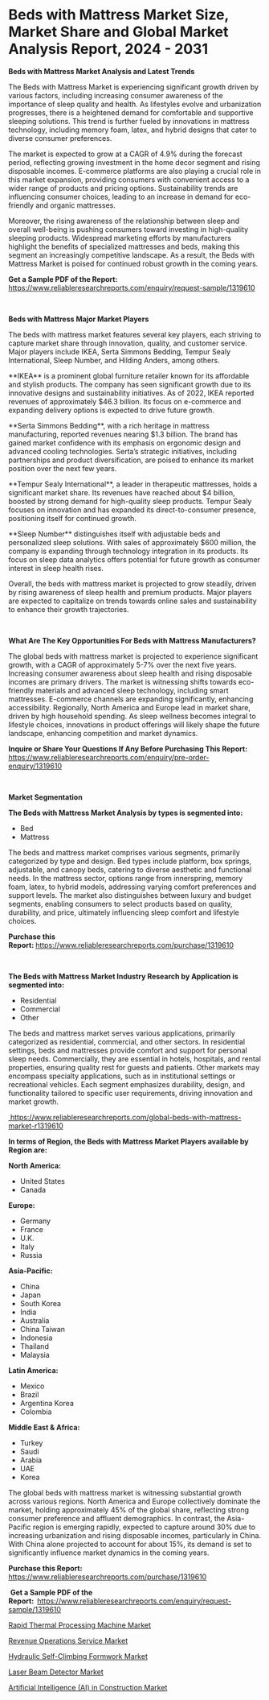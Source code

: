 <p><h1>Beds with Mattress Market Size, Market Share and Global Market Analysis Report, 2024 - 2031</h1></p><p><strong>Beds with Mattress Market Analysis and Latest Trends</strong></p>
<p><p>The Beds with Mattress Market is experiencing significant growth driven by various factors, including increasing consumer awareness of the importance of sleep quality and health. As lifestyles evolve and urbanization progresses, there is a heightened demand for comfortable and supportive sleeping solutions. This trend is further fueled by innovations in mattress technology, including memory foam, latex, and hybrid designs that cater to diverse consumer preferences.</p><p>The market is expected to grow at a CAGR of 4.9% during the forecast period, reflecting growing investment in the home decor segment and rising disposable incomes. E-commerce platforms are also playing a crucial role in this market expansion, providing consumers with convenient access to a wider range of products and pricing options. Sustainability trends are influencing consumer choices, leading to an increase in demand for eco-friendly and organic mattresses.</p><p>Moreover, the rising awareness of the relationship between sleep and overall well-being is pushing consumers toward investing in high-quality sleeping products. Widespread marketing efforts by manufacturers highlight the benefits of specialized mattresses and beds, making this segment an increasingly competitive landscape. As a result, the Beds with Mattress Market is poised for continued robust growth in the coming years.</p></p>
<p><strong>Get a Sample PDF of the Report:&nbsp;</strong> <a href="https://www.reliableresearchreports.com/enquiry/request-sample/1319610?utm_campaign=13&utm_medium=2&utm_source=Github&utm_content=ia&utm_term=30102024&utm_id=beds-with-mattress">https://www.reliableresearchreports.com/enquiry/request-sample/1319610</a></p>
<p>&nbsp;</p>
<p><strong>Beds with Mattress Major Market Players</strong></p>
<p><p>The beds with mattress market features several key players, each striving to capture market share through innovation, quality, and customer service. Major players include IKEA, Serta Simmons Bedding, Tempur Sealy International, Sleep Number, and Hilding Anders, among others.</p><p>**IKEA** is a prominent global furniture retailer known for its affordable and stylish products. The company has seen significant growth due to its innovative designs and sustainability initiatives. As of 2022, IKEA reported revenues of approximately $46.3 billion. Its focus on e-commerce and expanding delivery options is expected to drive future growth.</p><p>**Serta Simmons Bedding**, with a rich heritage in mattress manufacturing, reported revenues nearing $1.3 billion. The brand has gained market confidence with its emphasis on ergonomic design and advanced cooling technologies. Serta’s strategic initiatives, including partnerships and product diversification, are poised to enhance its market position over the next few years.</p><p>**Tempur Sealy International**, a leader in therapeutic mattresses, holds a significant market share. Its revenues have reached about $4 billion, boosted by strong demand for high-quality sleep products. Tempur Sealy focuses on innovation and has expanded its direct-to-consumer presence, positioning itself for continued growth.</p><p>**Sleep Number** distinguishes itself with adjustable beds and personalized sleep solutions. With sales of approximately $600 million, the company is expanding through technology integration in its products. Its focus on sleep data analytics offers potential for future growth as consumer interest in sleep health rises.</p><p>Overall, the beds with mattress market is projected to grow steadily, driven by rising awareness of sleep health and premium products. Major players are expected to capitalize on trends towards online sales and sustainability to enhance their growth trajectories.</p></p>
<p>&nbsp;</p>
<p><strong>What Are The Key Opportunities For Beds with Mattress Manufacturers?</strong></p>
<p><p>The global beds with mattress market is projected to experience significant growth, with a CAGR of approximately 5-7% over the next five years. Increasing consumer awareness about sleep health and rising disposable incomes are primary drivers. The market is witnessing shifts towards eco-friendly materials and advanced sleep technology, including smart mattresses. E-commerce channels are expanding significantly, enhancing accessibility. Regionally, North America and Europe lead in market share, driven by high household spending. As sleep wellness becomes integral to lifestyle choices, innovations in product offerings will likely shape the future landscape, enhancing competition and market dynamics.</p></p>
<p><strong>Inquire or Share Your Questions If Any Before Purchasing This Report:</strong> <a href="https://www.reliableresearchreports.com/enquiry/pre-order-enquiry/1319610?utm_campaign=13&utm_medium=2&utm_source=Github&utm_content=ia&utm_term=30102024&utm_id=beds-with-mattress">https://www.reliableresearchreports.com/enquiry/pre-order-enquiry/1319610</a></p>
<p>&nbsp;</p>
<p><strong>Market Segmentation</strong></p>
<p><strong>The Beds with Mattress Market Analysis by types is segmented into:</strong></p>
<p><ul><li>Bed</li><li>Mattress</li></ul></p>
<p><p>The beds and mattress market comprises various segments, primarily categorized by type and design. Bed types include platform, box springs, adjustable, and canopy beds, catering to diverse aesthetic and functional needs. In the mattress sector, options range from innerspring, memory foam, latex, to hybrid models, addressing varying comfort preferences and support levels. The market also distinguishes between luxury and budget segments, enabling consumers to select products based on quality, durability, and price, ultimately influencing sleep comfort and lifestyle choices.</p></p>
<p><strong>Purchase this Report:&nbsp;</strong><a href="https://www.reliableresearchreports.com/purchase/1319610?utm_campaign=13&utm_medium=2&utm_source=Github&utm_content=ia&utm_term=30102024&utm_id=beds-with-mattress">https://www.reliableresearchreports.com/purchase/1319610</a></p>
<p>&nbsp;</p>
<p><strong>The Beds with Mattress Market Industry Research by Application is segmented into:</strong></p>
<p><ul><li>Residential</li><li>Commercial</li><li>Other</li></ul></p>
<p><p>The beds and mattress market serves various applications, primarily categorized as residential, commercial, and other sectors. In residential settings, beds and mattresses provide comfort and support for personal sleep needs. Commercially, they are essential in hotels, hospitals, and rental properties, ensuring quality rest for guests and patients. Other markets may encompass specialty applications, such as in institutional settings or recreational vehicles. Each segment emphasizes durability, design, and functionality tailored to specific user requirements, driving innovation and market growth.</p></p>
<p><a href="https://www.reliableresearchreports.com/global-beds-with-mattress-market-r1319610?utm_campaign=13&utm_medium=2&utm_source=Github&utm_content=ia&utm_term=30102024&utm_id=beds-with-mattress">&nbsp;https://www.reliableresearchreports.com/global-beds-with-mattress-market-r1319610</a></p>
<p><strong>In terms of Region, the Beds with Mattress Market Players available by Region are:</strong></p>
<p>
    <p> <strong> North America: </strong>
        <ul>
            <li>United States</li>
            <li>Canada</li>
        </ul>
        </p> 
    <p> <strong> Europe: </strong>
        <ul>
            <li>Germany</li>
            <li>France</li>
            <li>U.K.</li>
            <li>Italy</li>
            <li>Russia</li>
        </ul>
        </p> 
    <p> <strong> Asia-Pacific: </strong>
        <ul>
            <li>China</li>
            <li>Japan</li>
            <li>South Korea</li>
            <li>India</li>
            <li>Australia</li>
            <li>China Taiwan</li>
            <li>Indonesia</li>
            <li>Thailand</li>
            <li>Malaysia</li>
        </ul>
        </p> 
    <p> <strong> Latin America: </strong>
        <ul>
            <li>Mexico</li>
            <li>Brazil</li>
            <li>Argentina Korea</li>
            <li>Colombia</li>
        </ul>
        </p> 
    <p> <strong> Middle East & Africa: </strong>
        <ul>
            <li>Turkey</li>
            <li>Saudi</li>
            <li>Arabia</li>
            <li>UAE</li>
            <li>Korea</li>
        </ul>
    </p>
    </p>
<p><p>The global beds with mattress market is witnessing substantial growth across various regions. North America and Europe collectively dominate the market, holding approximately 45% of the global share, reflecting strong consumer preference and affluent demographics. In contrast, the Asia-Pacific region is emerging rapidly, expected to capture around 30% due to increasing urbanization and rising disposable incomes, particularly in China. With China alone projected to account for about 15%, its demand is set to significantly influence market dynamics in the coming years.</p></p>
<p><strong>Purchase this Report: </strong><a href="https://www.reliableresearchreports.com/purchase/1319610?utm_campaign=13&utm_medium=2&utm_source=Github&utm_content=ia&utm_term=30102024&utm_id=beds-with-mattress">https://www.reliableresearchreports.com/purchase/1319610</a></p>
<p>&nbsp;<strong>Get a Sample PDF of the Report:&nbsp;&nbsp;</strong><a href="https://www.reliableresearchreports.com/enquiry/request-sample/1319610?utm_campaign=13&utm_medium=2&utm_source=Github&utm_content=ia&utm_term=30102024&utm_id=beds-with-mattress">https://www.reliableresearchreports.com/enquiry/request-sample/1319610</a></p>
<p><strong></strong></p>
<p><p><a href="https://issuu.com/reportprime-2/docs/rapid-thermal-processing-machine-ma_9d8660d5aa50df?utm_campaign=13&utm_medium=2&utm_source=Github&utm_content=ia&utm_term=30102024&utm_id=beds-with-mattress">Rapid Thermal Processing Machine Market</a></p><p><a href="https://github.com/pinesamshigoz/Market-Research-Report-List-1/blob/main/revenue-operations-service-market.md?utm_campaign=13&utm_medium=2&utm_source=Github&utm_content=ia&utm_term=30102024&utm_id=beds-with-mattress">Revenue Operations Service Market</a></p><p><a href="https://issuu.com/reportprime-2/docs/hydraulic-self-climbing-formwork-ma_a83034425acd26?utm_campaign=13&utm_medium=2&utm_source=Github&utm_content=ia&utm_term=30102024&utm_id=beds-with-mattress">Hydraulic Self-Climbing Formwork Market</a></p><p><a href="https://www.linkedin.com/pulse/navigating-global-laser-beam-detector-market-from-trends-strategy-iupse?utm_campaign=13&utm_medium=2&utm_source=Github&utm_content=ia&utm_term=30102024&utm_id=beds-with-mattress">Laser Beam Detector Market</a></p><p><a href="https://github.com/roydonhol47/Market-Research-Report-List-1/blob/main/artificial-intelligence-ai-in-construction-market.md?utm_campaign=13&utm_medium=2&utm_source=Github&utm_content=ia&utm_term=30102024&utm_id=beds-with-mattress">Artificial Intelligence (AI) in Construction Market</a></p></p>